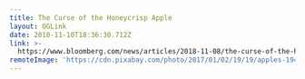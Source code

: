 ```yaml
---
title: The Curse of the Honeycrisp Apple
layout: OGLink
date: 2018-11-10T18:36:30.712Z
link: >-
  https://www.bloomberg.com/news/articles/2018-11-08/the-curse-of-the-honeycrisp-apple
remoteImage: 'https://cdn.pixabay.com/photo/2017/01/02/19/19/apples-1947711_1280.jpg'
---
```


